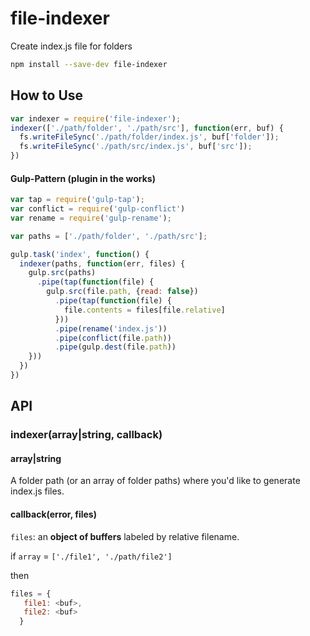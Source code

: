 file-indexer
============

Create index.js file for folders

```bash
npm install --save-dev file-indexer
```


## How to Use

```js
var indexer = require('file-indexer');
indexer(['./path/folder', './path/src'], function(err, buf) {
  fs.writeFileSync('./path/folder/index.js', buf['folder']);
  fs.writeFileSync('./path/src/index.js', buf['src']);
})
```

#### Gulp-Pattern (plugin in the works)

```js
var tap = require('gulp-tap');
var conflict = require('gulp-conflict')
var rename = require('gulp-rename');

var paths = ['./path/folder', './path/src'];

gulp.task('index', function() {
  indexer(paths, function(err, files) {
    gulp.src(paths)
      .pipe(tap(function(file) {
        gulp.src(file.path, {read: false})
          .pipe(tap(function(file) {
            file.contents = files[file.relative]
          }))
          .pipe(rename('index.js'))
          .pipe(conflict(file.path))
          .pipe(gulp.dest(file.path))
    }))
  })
})
```

## API

### indexer(array|string, callback)

#### array|string

A folder path (or an array of folder paths) where you'd like to generate index.js files.

#### callback(error, files)

`files`: an **object of buffers** labeled by relative filename.

if `array` = `['./file1', './path/file2']`

then 

```js
files = {
   file1: <buf>,
   file2: <buf>
  }

```


